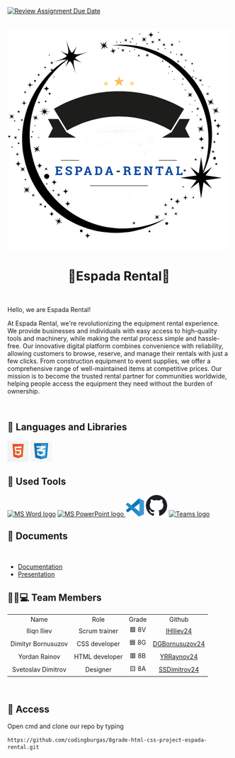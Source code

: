 [![Review Assignment Due Date](https://classroom.github.com/assets/deadline-readme-button-22041afd0340ce965d47ae6ef1cefeee28c7c493a6346c4f15d667ab976d596c.svg)](https://classroom.github.com/a/37xhDVrI)
<br>
<br>
<p align="center">
<img src="Pictures/Logo.png">
</p>
 
<h1 align="center">🚗Espada Rental🚙</h1>
 
<br>
<p>Hello, we are Espada Rental!</p>
<p>At Espada Rental, we're revolutionizing the equipment rental experience. We provide businesses and individuals with easy access to high-quality tools and machinery, while making the rental process simple and hassle-free. Our innovative digital platform combines convenience with reliability, allowing customers to browse, reserve, and manage their rentals with just a few clicks. From construction equipment to event supplies, we offer a comprehensive range of well-maintained items at competitive prices. Our mission is to become the trusted rental partner for communities worldwide, helping people access the equipment they need without the burden of ownership.</p>
<br>
 
<h2 align="left">🚀 Languages and Libraries </h2>
<p align="left">
<a href="https://html.com/"><img src="Pictures/HTML logo.jpg" alt="HTML" height=48px width=48px></a>
<a href="https://web.dev/css"><img src ="Pictures/CSS logo.jpg" alt="CSS" height=48px width=48px></a>
</p>
 
<h2 align="left">🔧 Used Tools </h2>
<p align="left">
   <a href="https://www.microsoft.com/en-ww/microsoft-365/word"><img src="Pictures/Microsoft_Office_Word_(2019–present).svg.png" alt="MS Word logo" width=50px></a>
   <a href="https://www.microsoft.com/en-us/microsoft-365/powerpoint"><img src="Pictures/Microsoft_Office_PowerPoint_(2019–present).svg.png" alt="MS PowerPoint logo" width=50px>
   <a href="https://code.visualstudio.com/"><img src="Pictures/Visual Studio logo.png" alt="Visual Studio logo" width=42px/></a>
   <a href="https://git-scm.com/"><img src="Pictures/Octicons-mark-github.svg.png" alt="GitHub" heigh=48px width=48px></a>
   <a href="https://teams.microsoft.com/_?culture=en-us&country=us#/conversations/19:b01cf915e57b430ea93ab780c4f6b6dc@thread.v2?ctx=chat"><img src="Pictures/Microsoft_Office_Teams_(2018–present).svg.png" alt="Teams logo" width=48px></a>
 <br>
 
<h2 align="left">📄 Documents</h2><br>
  <ul>
    <li><a href="https://1drv.ms/w/c/8bfc5f1c8c1dd7ca/EWHprGiqui9KmaG1sZ5BY2gBlsGg5wJiRB2A3ow7xRibyQ?e=nPaFMz">Documentation</a></li>
    <li><a href="https://1drv.ms/p/c/8bfc5f1c8c1dd7ca/EZy2fyjeWPBFpUVAOvG_UNoB-tJB8l1hR4hMf5YRNgR_1g?e=F3jOge">Presentation</a></li>
  </ul>  
 
<h2 align="left">👨🏻💻 Team Members </h2>
<table >
  <tr>
    <td align="center">Name</td>
    <td align="center">Role</td>
    <td align="center">Grade</td>
    <td align="center">Github</td>
  </tr>
  <tr>
    <td align="center"> Iliqn Iliev</td>
    <td align="center">Scrum trainer</td>
    <td align="center">🟩 8V</td>
    <td align="center"> <a href="https://github.com/IHIliev24">IHIliev24 </a></td>
  </tr>
  <tr>
    <td align="center">Dimityr Bornusuzov</td>
    <td align="center">CSS developer</td>
    <td align="center">🟦 8G</td>
    <td align="center"> <a href="https://github.com/DGBornusuzov24">DGBornusuzov24 </a></td>
  </tr>
  <tr>
    <td align="center">Yordan Rainov</td>
    <td align="center">HTML developer</td>
    <td align="center">🟥 8B</td>
    <td align="center"> <a href="https://github.com/YRRaynov24">YRRaynov24 </a></td>
  </tr>
  <tr>
    <td align="center">Svetoslav Dimitrov</td>
    <td align="center">Designer</td>
    <td align="center">🟨 8A</td>
    <td align="center"> <a href="https://github.com/SSDimitrov24">SSDimitrov24 </a></td>
  </tr>
  </table>
<br>
 
 <h2 align="left">🔑 Access</h2>
 
 <p> Open cmd and clone our repo by typing</p>
 
```
https://github.com/codingburgas/8grade-html-css-project-espada-rental.git
```
 